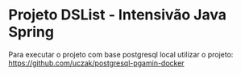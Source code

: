 # Projeto DSList - Intensivão Java Spring

Para executar o projeto com base postgresql local utilizar o projeto: https://github.com/uczak/postgresql-pgamin-docker

